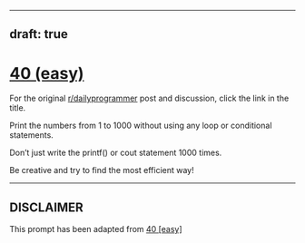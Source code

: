 ---
draft: true
----

# [40 (easy)](https://www.reddit.com/r/dailyprogrammer/comments/schtf/4162012_challenge_40_easy/)

For the original [r/dailyprogrammer](https://www.reddit.com/r/dailyprogrammer/) post and discussion, click the link in the title.

Print the numbers from 1 to 1000 without using any loop or conditional statements. 

Don’t just write the printf() or cout statement 1000 times.

Be creative and try to find the most efficient way!


----
## **DISCLAIMER**
This prompt has been adapted from [40 [easy]](https://www.reddit.com/r/dailyprogrammer/comments/schtf/4162012_challenge_40_easy/
)
